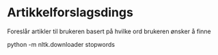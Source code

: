 # Artikkelforslagsdings
Foreslår artikler til brukeren basert på hvilke ord brukeren ønsker å finne

python -m nltk.downloader stopwords
